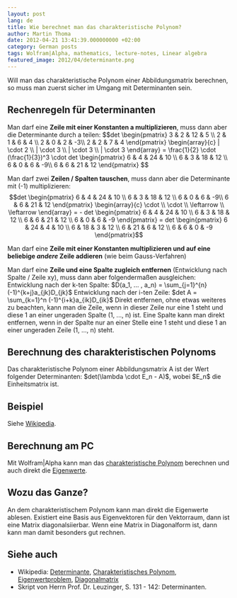```yaml
---
layout: post
lang: de
title: Wie berechnet man das charakteristische Polynom?
author: Martin Thoma
date: 2012-04-21 13:41:39.000000000 +02:00
category: German posts
tags: Wolfram|Alpha, mathematics, lecture-notes, Linear algebra
featured_image: 2012/04/determinante.png
---
```

Will man das charakteristische Polynom einer Abbildungsmatrix berechnen, so muss man zuerst sicher im Umgang mit Determinanten sein.

<h2>Rechenregeln f&uuml;r Determinanten</h2>
Man darf eine <strong>Zeile mit einer Konstanten a multiplizieren</strong>, muss dann aber die Determinante durch a teilen:
<a id="more"></a><a id="more-22721"></a>
$$det \begin{pmatrix}
3 & 2 & 12 & 5 \\
2 & 1 &  6 & 4 \\
2 & 0 &  2 & -3\\
2 & 2 &  7 & 4
\end{pmatrix}
\begin{array}{c} | \cdot 2 \\ | \cdot 3 \\ | \cdot 3 \\ | \cdot 3 \end{array}
 = \frac{1}{2} \cdot (\frac{1}{3})^3 \cdot
det \begin{pmatrix}
6 & 4 & 24 & 10 \\
6 & 3 & 18 & 12 \\
6 & 0 &  6 & -9\\
6 & 6 & 21 & 12
\end{pmatrix}
$$

Man darf zwei <strong>Zeilen / Spalten tauschen</strong>, muss dann aber die Determinante mit (-1) multiplizieren:
$$det \begin{pmatrix}
6 & 4 & 24 & 10 \\
6 & 3 & 18 & 12 \\
6 & 0 &  6 & -9\\
6 & 6 & 21 & 12
\end{pmatrix} \begin{array}{c} \cdot  \\  \cdot \\ \leftarrow \\ \leftarrow \end{array} = -
det \begin{pmatrix}
6 & 4 & 24 & 10 \\
6 & 3 & 18 & 12 \\
6 & 6 & 21 & 12 \\
6 & 0 &  6 & -9
\end{pmatrix} =
det \begin{pmatrix}
6 & 24 & 4 & 10 \\
6 & 18 & 3 & 12 \\
6 & 21 & 6 & 12 \\
6 & 6  & 0 & -9
\end{pmatrix}$$

Man darf eine <strong>Zeile mit einer Konstanten multiplizieren und auf eine beliebige <em>andere</em> Zeile addieren</strong> (wie beim Gauss-Verfahren)

Man darf eine <strong>Zeile und eine Spalte zugleich entfernen</strong> (Entwicklung nach Spalte / Zeile xy), muss dann aber folgenderma&szlig;en ausgleichen:
Entwicklung nach der k-ten Spalte: $D(a_1, ... , a_n) = \sum_{j=1}^{n}(-1)^{k+j}a_{jk}D_{jk}$
Entwicklung nach der i-ten Zeile: $det A = \sum_{k=1}^n (-1)^{i+k}a_{ik}D_{ik}$
Direkt entfernen, ohne etwas weiteres zu beachten, kann man die Zeile, wenn in dieser Zeile nur eine 1 steht und diese 1 an einer ungeraden Spalte (1, ..., n) ist.
Eine Spalte kann man direkt entfernen, wenn in der Spalte nur an einer Stelle eine 1 steht und diese 1 an einer ungeraden Zeile (1, ..., n) steht.

<h2>Berechnung des charakteristischen Polynoms</h2>
Das charakteristische Polynom einer Abbildungsmatrix A ist der Wert folgender Determinanten:
$det(\lambda \cdot E_n - A)$, wobei $E_n$ die Einheitsmatrix ist.

<h2>Beispiel</h2>
Siehe <a href="http://de.wikipedia.org/wiki/Charakteristisches_Polynom#Beispiel">Wikipedia</a>.

<h2>Berechnung am PC</h2>
Mit Wolfram|Alpha kann man das <a href="http://www.wolframalpha.com/widgets/view.jsp?id=27ddb8d522a2dc74e89687bd357db5a0">charakteristische Polynom</a> berechnen und auch direkt die <a href="http://www.wolframalpha.com/input/?i=Eigenvalues%7B%7B1%2C0%2C1%7D%2C%7B2%2C2%2C1%7D%2C%7B4%2C2%2C1%7D%7D">Eigenwerte</a>.

<h2>Wozu das Ganze?</h2>
An dem charakteristischem Polynom kann man direkt die Eigenwerte ablesen. Existiert eine Basis aus Eigenvektoren f&uuml;r den Vektorraum, dann ist eine Matrix diagonalsiierbar. Wenn eine Matrix in Diagonalform ist, dann kann man damit besonders gut rechnen.

<h2>Siehe auch</h2>
<ul>
  <li>Wikipedia: <a href="http://de.wikipedia.org/wiki/Determinante">Determinante</a>, <a href="http://de.wikipedia.org/wiki/Charakteristisches_Polynom">Charakteristisches Polynom</a>, <a href="http://de.wikipedia.org/wiki/Eigenwertproblem">Eigenwertproblem</a>, <a href="http://de.wikipedia.org/wiki/Diagonalmatrix">Diagonalmatrix</a></li>
  <li>Skript von Herrn Prof. Dr. Leuzinger, S. 131 - 142: Determinanten.</li>
</ul>
